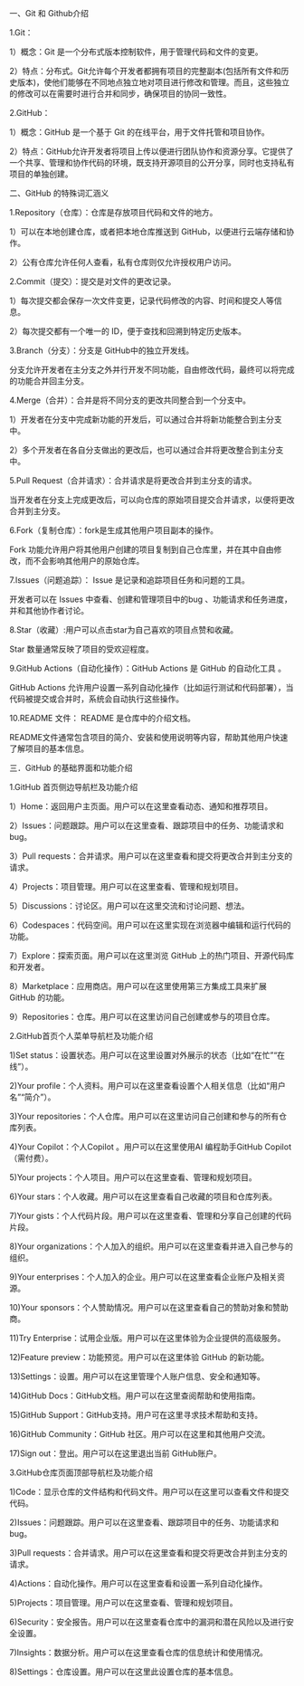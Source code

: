 一、Git 和 Github介绍



1.Git：

1）概念：Git 是一个分布式版本控制软件，用于管理代码和文件的变更。

2）特点：分布式。Git允许每个开发者都拥有项目的完整副本(包括所有文件和历史版本)，使他们能够在不同地点独立地对项目进行修改和管理。而且，这些独立的修改可以在需要时进行合并和同步，确保项目的协同一致性。



2.GitHub：

1）概念：GitHub 是一个基于 Git 的在线平台，用于文件托管和项目协作。

2）特点：GitHub允许开发者将项目上传以便进行团队协作和资源分享。它提供了一个共享、管理和协作代码的环境，既支持开源项目的公开分享，同时也支持私有项目的单独创建。





二、GitHub 的特殊词汇涵义



1.Repository（仓库）：仓库是存放项目代码和文件的地方。

1）可以在本地创建仓库，或者把本地仓库推送到 GitHub，以便进行云端存储和协作。

2）公有仓库允许任何人查看，私有仓库则仅允许授权用户访问。



2.Commit（提交）：提交是对文件的更改记录。

1）每次提交都会保存一次文件变更，记录代码修改的内容、时间和提交人等信息。

2）每次提交都有一个唯一的 ID，便于查找和回溯到特定历史版本。

 

3.Branch（分支）：分支是 GitHub中的独立开发线。

分支允许开发者在主分支之外并行开发不同功能，自由修改代码，最终可以将完成的功能合并回主分支。



4.Merge（合并）：合并是将不同分支的更改共同整合到一个分支中。

1）开发者在分支中完成新功能的开发后，可以通过合并将新功能整合到主分支中。

2）多个开发者在各自分支做出的更改后，也可以通过合并将更改整合到主分支中。

 

5.Pull Request（合并请求）：合并请求是将更改合并到主分支的请求。

当开发者在分支上完成更改后，可以向仓库的原始项目提交合并请求，以便将更改合并到主分支。



6.Fork（复制仓库）：fork是生成其他用户项目副本的操作。

 Fork 功能允许用户将其他用户创建的项目复制到自己仓库里，并在其中自由修改，而不会影响其他用户的原始仓库。

 

7.Issues（问题追踪）： Issue 是记录和追踪项目任务和问题的工具。

开发者可以在 Issues 中查看、创建和管理项目中的bug 、功能请求和任务进度，并和其他协作者讨论。

 

8.Star（收藏）:用户可以点击star为自己喜欢的项目点赞和收藏。

Star 数量通常反映了项目的受欢迎程度。



 9.GitHub Actions（自动化操作）：GitHub Actions 是 GitHub 的自动化工具 。

 GitHub Actions 允许用户设置一系列自动化操作（比如运行测试和代码部署），当代码被提交或合并时，系统会自动执行这些操作。

 

10.README 文件：  README 是仓库中的介绍文档。

README文件通常包含项目的简介、安装和使用说明等内容，帮助其他用户快速了解项目的基本信息。

 



三．GitHub 的基础界面和功能介绍



1.GitHub 首页侧边导航栏及功能介绍

1）Home：返回用户主页面。用户可以在这里查看动态、通知和推荐项目。

2）Issues：问题跟踪。用户可以在这里查看、跟踪项目中的任务、功能请求和 bug。

3）Pull requests：合并请求。用户可以在这里查看和提交将更改合并到主分支的请求。

4）Projects：项目管理。用户可以在这里查看、管理和规划项目。

5）Discussions：讨论区。用户可以在这里交流和讨论问题、想法。

6）Codespaces：代码空间。用户可以在这里实现在浏览器中编辑和运行代码的功能。

7）Explore：探索页面。用户可以在这里浏览 GitHub 上的热门项目、开源代码库和开发者。

8）Marketplace：应用商店。用户可以在这里使用第三方集成工具来扩展 GitHub 的功能。

9）Repositories：仓库。用户可以在这里访问自己创建或参与的项目仓库。

 

2.GitHub首页个人菜单导航栏及功能介绍

1)Set status：设置状态。用户可以在这里设置对外展示的状态（比如“在忙”“在线”）。

2)Your profile：个人资料。用户可以在这里查看设置个人相关信息（比如“用户名”“简介”）。

3)Your repositories：个人仓库。用户可以在这里访问自己创建和参与的所有仓库列表。

4)Your Copilot：个人Copilot 。用户可以在这里使用AI 编程助手GitHub Copilot（需付费）。

5)Your projects：个人项目。用户可以在这里查看、管理和规划项目。

6)Your stars：个人收藏。用户可以在这里查看自己收藏的项目和仓库列表。

7)Your gists：个人代码片段。用户可以在这里查看、管理和分享自己创建的代码片段。

8)Your organizations：个人加入的组织。用户可以在这里查看并进入自己参与的组织。

9)Your enterprises：个人加入的企业。用户可以在这里查看企业账户及相关资源。

10)Your sponsors：个人赞助情况。用户可以在这里查看自己的赞助对象和赞助商。

11)Try Enterprise：试用企业版。用户可以在这里体验为企业提供的高级服务。

12)Feature preview：功能预览。用户可以在这里体验 GitHub 的新功能。

13)Settings：设置。用户可以在这里管理个人账户信息、安全和通知等。

14)GitHub Docs：GitHub文档。用户可以在这里查阅帮助和使用指南。

15)GitHub Support：GitHub支持。用户可在这里寻求技术帮助和支持。

16)GitHub Community：GitHub 社区。用户可以在这里和其他用户交流。

17)Sign out：登出。用户可以在这里退出当前 GitHub账户。 

 

3.GitHub仓库页面顶部导航栏及功能介绍 

1)Code：显示仓库的文件结构和代码文件。用户可以在这里可以查看文件和提交代码。

2)Issues：问题跟踪。用户可以在这里查看、跟踪项目中的任务、功能请求和 bug。

3)Pull requests：合并请求。用户可以在这里查看和提交将更改合并到主分支的请求。

4)Actions：自动化操作。用户可以在这里查看和设置一系列自动化操作。

5)Projects：项目管理。用户可以在这里查看、管理和规划项目。

6)Security：安全报告。用户可以在这里查看仓库中的漏洞和潜在风险以及进行安全设置。

7)Insights：数据分析。用户可以在这里查看仓库的信息统计和使用情况。

8)Settings：仓库设置。用户可以在这里此设置仓库的基本信息。

 

 